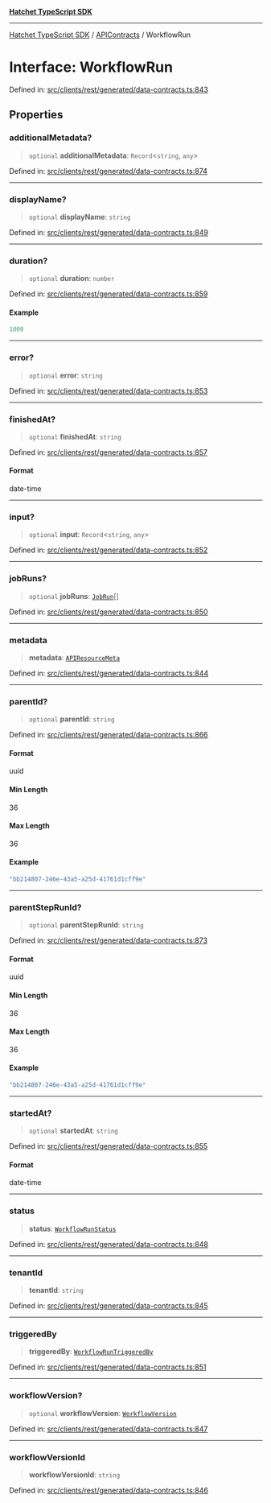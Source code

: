 [**Hatchet TypeScript SDK**](../../../../README.md)

***

[Hatchet TypeScript SDK](../../../../README.md) / [APIContracts](../README.md) / WorkflowRun

# Interface: WorkflowRun

Defined in: [src/clients/rest/generated/data-contracts.ts:843](https://github.com/hatchet-dev/hatchet/blob/0288a24f2e9f14787135b399bd47182f4d1260d9/sdks/typescript/src/clients/rest/generated/data-contracts.ts#L843)

## Properties

### additionalMetadata?

> `optional` **additionalMetadata**: `Record`\<`string`, `any`\>

Defined in: [src/clients/rest/generated/data-contracts.ts:874](https://github.com/hatchet-dev/hatchet/blob/0288a24f2e9f14787135b399bd47182f4d1260d9/sdks/typescript/src/clients/rest/generated/data-contracts.ts#L874)

***

### displayName?

> `optional` **displayName**: `string`

Defined in: [src/clients/rest/generated/data-contracts.ts:849](https://github.com/hatchet-dev/hatchet/blob/0288a24f2e9f14787135b399bd47182f4d1260d9/sdks/typescript/src/clients/rest/generated/data-contracts.ts#L849)

***

### duration?

> `optional` **duration**: `number`

Defined in: [src/clients/rest/generated/data-contracts.ts:859](https://github.com/hatchet-dev/hatchet/blob/0288a24f2e9f14787135b399bd47182f4d1260d9/sdks/typescript/src/clients/rest/generated/data-contracts.ts#L859)

#### Example

```ts
1000
```

***

### error?

> `optional` **error**: `string`

Defined in: [src/clients/rest/generated/data-contracts.ts:853](https://github.com/hatchet-dev/hatchet/blob/0288a24f2e9f14787135b399bd47182f4d1260d9/sdks/typescript/src/clients/rest/generated/data-contracts.ts#L853)

***

### finishedAt?

> `optional` **finishedAt**: `string`

Defined in: [src/clients/rest/generated/data-contracts.ts:857](https://github.com/hatchet-dev/hatchet/blob/0288a24f2e9f14787135b399bd47182f4d1260d9/sdks/typescript/src/clients/rest/generated/data-contracts.ts#L857)

#### Format

date-time

***

### input?

> `optional` **input**: `Record`\<`string`, `any`\>

Defined in: [src/clients/rest/generated/data-contracts.ts:852](https://github.com/hatchet-dev/hatchet/blob/0288a24f2e9f14787135b399bd47182f4d1260d9/sdks/typescript/src/clients/rest/generated/data-contracts.ts#L852)

***

### jobRuns?

> `optional` **jobRuns**: [`JobRun`](JobRun.md)[]

Defined in: [src/clients/rest/generated/data-contracts.ts:850](https://github.com/hatchet-dev/hatchet/blob/0288a24f2e9f14787135b399bd47182f4d1260d9/sdks/typescript/src/clients/rest/generated/data-contracts.ts#L850)

***

### metadata

> **metadata**: [`APIResourceMeta`](APIResourceMeta.md)

Defined in: [src/clients/rest/generated/data-contracts.ts:844](https://github.com/hatchet-dev/hatchet/blob/0288a24f2e9f14787135b399bd47182f4d1260d9/sdks/typescript/src/clients/rest/generated/data-contracts.ts#L844)

***

### parentId?

> `optional` **parentId**: `string`

Defined in: [src/clients/rest/generated/data-contracts.ts:866](https://github.com/hatchet-dev/hatchet/blob/0288a24f2e9f14787135b399bd47182f4d1260d9/sdks/typescript/src/clients/rest/generated/data-contracts.ts#L866)

#### Format

uuid

#### Min Length

36

#### Max Length

36

#### Example

```ts
"bb214807-246e-43a5-a25d-41761d1cff9e"
```

***

### parentStepRunId?

> `optional` **parentStepRunId**: `string`

Defined in: [src/clients/rest/generated/data-contracts.ts:873](https://github.com/hatchet-dev/hatchet/blob/0288a24f2e9f14787135b399bd47182f4d1260d9/sdks/typescript/src/clients/rest/generated/data-contracts.ts#L873)

#### Format

uuid

#### Min Length

36

#### Max Length

36

#### Example

```ts
"bb214807-246e-43a5-a25d-41761d1cff9e"
```

***

### startedAt?

> `optional` **startedAt**: `string`

Defined in: [src/clients/rest/generated/data-contracts.ts:855](https://github.com/hatchet-dev/hatchet/blob/0288a24f2e9f14787135b399bd47182f4d1260d9/sdks/typescript/src/clients/rest/generated/data-contracts.ts#L855)

#### Format

date-time

***

### status

> **status**: [`WorkflowRunStatus`](../enumerations/WorkflowRunStatus.md)

Defined in: [src/clients/rest/generated/data-contracts.ts:848](https://github.com/hatchet-dev/hatchet/blob/0288a24f2e9f14787135b399bd47182f4d1260d9/sdks/typescript/src/clients/rest/generated/data-contracts.ts#L848)

***

### tenantId

> **tenantId**: `string`

Defined in: [src/clients/rest/generated/data-contracts.ts:845](https://github.com/hatchet-dev/hatchet/blob/0288a24f2e9f14787135b399bd47182f4d1260d9/sdks/typescript/src/clients/rest/generated/data-contracts.ts#L845)

***

### triggeredBy

> **triggeredBy**: [`WorkflowRunTriggeredBy`](WorkflowRunTriggeredBy.md)

Defined in: [src/clients/rest/generated/data-contracts.ts:851](https://github.com/hatchet-dev/hatchet/blob/0288a24f2e9f14787135b399bd47182f4d1260d9/sdks/typescript/src/clients/rest/generated/data-contracts.ts#L851)

***

### workflowVersion?

> `optional` **workflowVersion**: [`WorkflowVersion`](WorkflowVersion.md)

Defined in: [src/clients/rest/generated/data-contracts.ts:847](https://github.com/hatchet-dev/hatchet/blob/0288a24f2e9f14787135b399bd47182f4d1260d9/sdks/typescript/src/clients/rest/generated/data-contracts.ts#L847)

***

### workflowVersionId

> **workflowVersionId**: `string`

Defined in: [src/clients/rest/generated/data-contracts.ts:846](https://github.com/hatchet-dev/hatchet/blob/0288a24f2e9f14787135b399bd47182f4d1260d9/sdks/typescript/src/clients/rest/generated/data-contracts.ts#L846)
